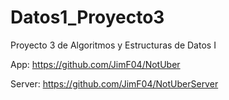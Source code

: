 # Datos1_Proyecto3
Proyecto 3 de Algoritmos y Estructuras de Datos I

App:
https://github.com/JimF04/NotUber

Server:
https://github.com/JimF04/NotUberServer
